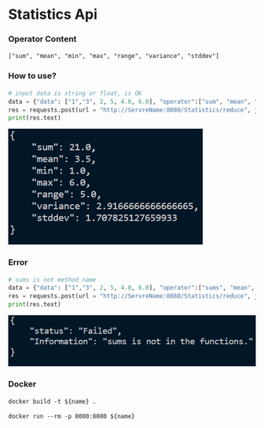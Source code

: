 # Statistics Api  

### Operator Content
```
["sum", "mean", "min", "max", "range", "variance", "stddev"]
```
### How to use?  
```python
# input data is string or float, is OK
data = {"data": ["1","3", 2, 5, 4.0, 6.0], "operator":["sum", "mean", "min", "max", "range", "variance", "stddev"]}
res = requests.post(url = "http://ServreName:8080/Statistics/reduce", json = data)
print(res.text)
```
![](./image/sample.PNG)  

### Error  
```python
# sums is not method name
data = {"data": ["1","3", 2, 5, 4.0, 6.0], "operator":["sums", "mean", "min", "max", "range", "variance", "stddev"]}
res = requests.post(url = "http://ServreName:8080/Statistics/reduce", json = data)
print(res.text)
```
![](./image/error.PNG)  

### Docker 
```shell
docker build -t ${name} .
```
```shell
docker run --rm -p 8080:8080 ${name}
```
